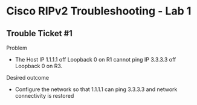 # Cisco RIPv2 Troubleshooting - Lab 1

## Trouble Ticket #1

Problem
- The Host IP 1.1.1.1 off Loopback 0 on R1 cannot ping IP 3.3.3.3 off Loopback 0 on R3.

Desired outcome
- Configure the network so that 1.1.1.1 can ping 3.3.3.3 and network connectivity is restored

